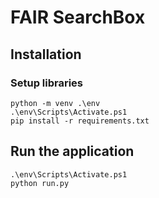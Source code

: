 # FAIR SearchBox

## Installation

### Setup libraries
```
python -m venv .\env
.\env\Scripts\Activate.ps1
pip install -r requirements.txt
```

## Run the application
```
.\env\Scripts\Activate.ps1
python run.py
```
